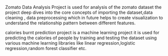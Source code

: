 Zomato Data Analysis Project is used for analysis of the zomato dataset the project deep dives into the core concepts of importing the dataset,data cleaning , data preprocessing 
which in future helps to create visualization to understand the relationship pattern between different features.

calories burnt prediction project is a machine learning project it is used for predicting the calories of people by training and testing the dataset using various machine learning libraries
like linear regression,logistic regression,random forest classifier etc.



